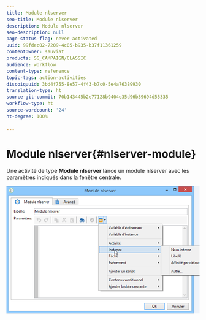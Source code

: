 ```yaml
---
title: Module nlserver
seo-title: Module nlserver
description: Module nlserver
seo-description: null
page-status-flag: never-activated
uuid: 99fdec02-7209-4c05-b935-b37f11361259
contentOwner: sauviat
products: SG_CAMPAIGN/CLASSIC
audience: workflow
content-type: reference
topic-tags: action-activities
discoiquuid: 3bd4f755-8e57-4f43-b7c0-5e4a76389930
translation-type: ht
source-git-commit: 70b143445b2e77128b9404e35d96b39694d55335
workflow-type: ht
source-wordcount: '24'
ht-degree: 100%

---
```



# Module nlserver{#nlserver-module}

Une activité de type **Module nlserver** lance un module nlserver avec les paramètres indiqués dans la fenêtre centrale.

![](assets/nlserver_module_edit.png)

